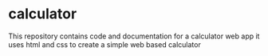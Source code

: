 # calculator
This repository contains code and documentation for a calculator web app
it uses html and css to create a simple web based calculator
